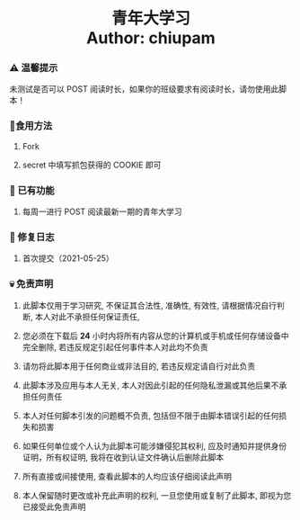 <h1 align="center">
  青年大学习
  <br>
  Author: chiupam
</h1>

### ⚠ 温馨提示

未测试是否可以 POST 阅读时长，如果你的班级要求有阅读时长，请勿使用此脚本！

### 🥰食用方法

1. Fork

2. secret 中填写抓包获得的 COOKIE 即可

### 👀 已有功能

1. 每周一进行 POST 阅读最新一期的青年大学习

### 📖 修复日志

1. 首次提交（2021-05-25）

### 💀 免责声明

1. 此脚本仅用于学习研究, 不保证其合法性, 准确性, 有效性, 请根据情况自行判断, 本人对此不承担任何保证责任, 

2. 您必须在下载后 **24** 小时内将所有内容从您的计算机或手机或任何存储设备中完全删除, 若违反规定引起任何事件本人对此均不负责

3. 请勿将此脚本用于任何商业或非法目的, 若违反规定请自行对此负责

4. 此脚本涉及应用与本人无关, 本人对因此引起的任何隐私泄漏或其他后果不承担任何责任

5. 本人对任何脚本引发的问题概不负责, 包括但不限于由脚本错误引起的任何损失和损害

6. 如果任何单位或个人认为此脚本可能涉嫌侵犯其权利, 应及时通知并提供身份证明，所有权证明, 我将在收到认证文件确认后删除此脚本

7. 所有直接或间接使用, 查看此脚本的人均应该仔细阅读此声明

8. 本人保留随时更改或补充此声明的权利, 一旦您使用或复制了此脚本, 即视为您已接受此免责声明
